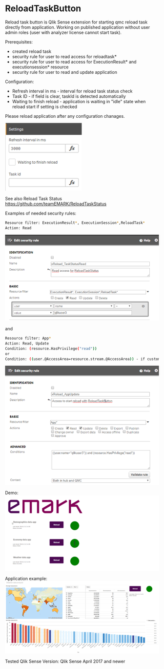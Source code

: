 # ReloadTaskButton
Reload task button is Qlik Sense extension for starting qmc reload task directly from application.
Working on published application without user admin roles (user with analyzer license cannot start task).

Prerequisites:
  - created reload task
  - security rule for user to read access for reloadtask*
  - security rule for user to read access for ExecutionResult* and executionsession* resource
  - security rule for user to read and update application

Configuration:
  - Refresh interval in ms - interval for reload task status check
  - Task ID - if field is clear, taskId is detected automatically 
  - Waiting to finish reload - application is waiting in "idle" state when reload start if setting is checked

Please reload application after any configuration chanages.

![alt text](https://github.com/teamEMARK/ReloadTaskButton/blob/master/images/settings_button.png)

See also Reload Task Status https://github.com/teamEMARK/ReloadTaskStatus

Examples of needed security rules:

```sh
Resource filter: ExecutionResult*, ExecutionSession*,ReloadTask*
Action: Read
```
![alt text](https://github.com/teamEMARK/ReloadTaskStatus/blob/master/images/RTS_rule.png)

and 

```sh
Resource filter: App*
Action: Read, Update
Condition: (resource.HasPrivilege("read"))
or 
Condition: ((user.@AccessArea=resource.stream.@AccessArea)) - if customProperty AccessArea is used for access to streams
```
![alt text](https://github.com/teamEMARK/ReloadTaskButton/blob/master/images/RTB_rule.png)

Demo:
![alt text](https://github.com/teamEMARK/ReloadTaskStatus/blob/master/images/EMARK_Reload_Task.gif)

Application example:
![alt text](https://github.com/teamEMARK/ReloadTaskStatus/blob/master/images/screenshot.png)

Tested Qlik Sense Version: Qlik Sense April 2017 and newer

